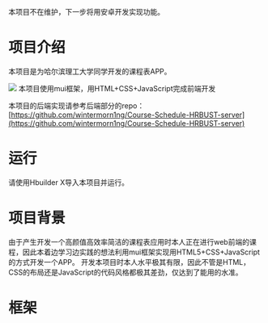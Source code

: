本项目不在维护，下一步将用安卓开发实现功能。
# 项目介绍
本项目是为哈尔滨理工大学同学开发的课程表APP。

![](https://gitee.com/wintermorning/img/raw/master/img/Screenshot_2020-11-19-16-20-01-396_hrbust.CourseT.jpg)
本项目使用mui框架，用HTML+CSS+JavaScript完成前端开发

本项目的后端实现请参考后端部分的repo：[https://github.com/wintermorn1ng/Course-Schedule-HRBUST-server](https://github.com/wintermorn1ng/Course-Schedule-HRBUST-server)

# 运行
请使用Hbuilder X导入本项目并运行。

# 项目背景
由于产生开发一个高颜值高效率简洁的课程表应用时本人正在进行web前端的课程，因此本着边学习边实践的想法利用mui框架实现用HTML5+CSS+JavaScript的方式开发一个APP。
开发本项目时本人水平极其有限，因此不管是HTML，CSS的布局还是JavaScript的代码风格都极其差劲，仅达到了能用的水准。

# 框架
